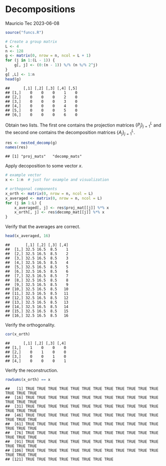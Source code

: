 Decompositions
================
Mauricio Tec
2023-06-08

``` r
source("funcs.R")
```

``` r
# Create a group matrix
L <- 4
n <- 128
g <- matrix(0, nrow = n, ncol = L + 1)
for (j in 1:(L - 1)) {
    g[, j] <- (0:(n - 1)) %/% (n %/% 2^j)
}
g[ ,L] <- 1:n
head(g)
```

    ##      [,1] [,2] [,3] [,4] [,5]
    ## [1,]    0    0    0    1    0
    ## [2,]    0    0    0    2    0
    ## [3,]    0    0    0    3    0
    ## [4,]    0    0    0    4    0
    ## [5,]    0    0    0    5    0
    ## [6,]    0    0    0    6    0

Obtain two lists. The first one contains the projection matrices
$\{P_j\}_{j=1}^L$ and the second one contains the decomposition matrices
$\{A_j\}_{j=1}^L$.

``` r
res <- nested_decomp(g)
names(res)
```

    ## [1] "proj_mats"   "decomp_mats"

Apply decoposition to some vector $x$.

``` r
# example vector
x <- 1:n  # just for example and visualization

# orthogonal components
x_orth <- matrix(0, nrow = n, ncol = L)
x_averaged <- matrix(0, nrow = n, ncol = L)
for (j in 1:L) {
    x_averaged[, j] <- res$proj_mat[[j]] %*% x
    x_orth[, j] <- res$decomp_mat[[j]] %*% x
}
```

Verify that the averages are correct.

``` r
head(x_averaged, 16)
```

    ##       [,1] [,2] [,3] [,4]
    ##  [1,] 32.5 16.5  8.5    1
    ##  [2,] 32.5 16.5  8.5    2
    ##  [3,] 32.5 16.5  8.5    3
    ##  [4,] 32.5 16.5  8.5    4
    ##  [5,] 32.5 16.5  8.5    5
    ##  [6,] 32.5 16.5  8.5    6
    ##  [7,] 32.5 16.5  8.5    7
    ##  [8,] 32.5 16.5  8.5    8
    ##  [9,] 32.5 16.5  8.5    9
    ## [10,] 32.5 16.5  8.5   10
    ## [11,] 32.5 16.5  8.5   11
    ## [12,] 32.5 16.5  8.5   12
    ## [13,] 32.5 16.5  8.5   13
    ## [14,] 32.5 16.5  8.5   14
    ## [15,] 32.5 16.5  8.5   15
    ## [16,] 32.5 16.5  8.5   16

Verify the orthogonality.

``` r
cor(x_orth)
```

    ##      [,1] [,2] [,3] [,4]
    ## [1,]    1    0    0    0
    ## [2,]    0    1    0    0
    ## [3,]    0    0    1    0
    ## [4,]    0    0    0    1

Verify the reconstruction.

``` r
rowSums(x_orth) == x
```

    ##   [1] TRUE TRUE TRUE TRUE TRUE TRUE TRUE TRUE TRUE TRUE TRUE TRUE TRUE TRUE TRUE
    ##  [16] TRUE TRUE TRUE TRUE TRUE TRUE TRUE TRUE TRUE TRUE TRUE TRUE TRUE TRUE TRUE
    ##  [31] TRUE TRUE TRUE TRUE TRUE TRUE TRUE TRUE TRUE TRUE TRUE TRUE TRUE TRUE TRUE
    ##  [46] TRUE TRUE TRUE TRUE TRUE TRUE TRUE TRUE TRUE TRUE TRUE TRUE TRUE TRUE TRUE
    ##  [61] TRUE TRUE TRUE TRUE TRUE TRUE TRUE TRUE TRUE TRUE TRUE TRUE TRUE TRUE TRUE
    ##  [76] TRUE TRUE TRUE TRUE TRUE TRUE TRUE TRUE TRUE TRUE TRUE TRUE TRUE TRUE TRUE
    ##  [91] TRUE TRUE TRUE TRUE TRUE TRUE TRUE TRUE TRUE TRUE TRUE TRUE TRUE TRUE TRUE
    ## [106] TRUE TRUE TRUE TRUE TRUE TRUE TRUE TRUE TRUE TRUE TRUE TRUE TRUE TRUE TRUE
    ## [121] TRUE TRUE TRUE TRUE TRUE TRUE TRUE TRUE
